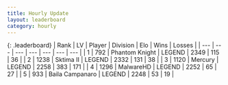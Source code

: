 ```yaml
---
title: Hourly Update
layout: leaderboard
category: hourly
---
```


{: .leaderboard}
| Rank | LV | Player | Division | Elo | Wins | Losses |
| --- | --- | --- | --- | --- | --- | --- |
| <span data-change="0">1</span> | 792 | <span title="ID: 742939">Phantom Knight</span> | LEGEND | <span data-change="0">2349</span> | <span data-change="0">115</span> | <span data-change="0">36</span> |
| <span data-change="0">2</span> | 1238 | <span title="ID: 402846">Sktima II</span> | LEGEND | <span data-change="0">2332</span> | <span data-change="0">131</span> | <span data-change="0">38</span> |
| <span data-change="0">3</span> | 1120 | <span title="ID: 692745">Mercury</span> | LEGEND | <span data-change="-21">2258</span> | <span data-change="2">383</span> | <span data-change="2">171</span> |
| <span data-change="0">4</span> | 1296 | <span title="ID: 261794">MalwareHD</span> | LEGEND | <span data-change="0">2252</span> | <span data-change="0">65</span> | <span data-change="0">27</span> |
| <span data-change="0">5</span> | 933 | <span title="ID: 66144">Baila Campanaro</span> | LEGEND | <span data-change="0">2248</span> | <span data-change="0">53</span> | <span data-change="0">19</span> |